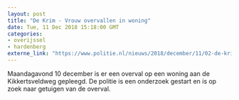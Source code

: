 ```yaml
---
layout: post
title: "De Krim - Vrouw overvallen in woning"
date: Tue, 11 Dec 2018 15:18:00 GMT
categories: 
- overijssel 
- hardenberg 
externe_link: "https://www.politie.nl/nieuws/2018/december/11/02-de-krim-vrouw-overvallen-in-woning.html"
---
```


Maandagavond 10 december is er een overval op een woning aan de Kikkertsveldweg gepleegd. De politie is een onderzoek gestart en is op zoek naar getuigen van de overval.
